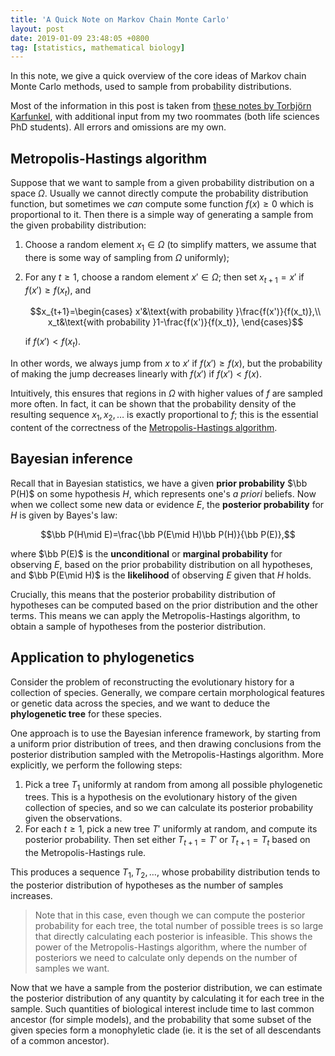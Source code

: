 ```yaml
---
title: 'A Quick Note on Markov Chain Monte Carlo'
layout: post
date: 2019-01-09 23:48:05 +0800
tag: [statistics, mathematical biology]
---
```


In this note, we give a quick overview of the core ideas of Markov chain Monte Carlo methods, used to sample from probability distributions.

<!--more-->

Most of the information in this post is taken from [these notes by Torbjörn Karfunkel](http://www.math.chalmers.se/~olleh/Markov_Karfunkel.pdf), with additional input from my two roommates (both life sciences PhD students). All errors and omissions are my own.

## Metropolis-Hastings algorithm

Suppose that we want to sample from a given probability distribution on a space $\Omega$. Usually we cannot directly compute the probability distribution function, but sometimes we _can_ compute some function $f(x)\geq0$ which is proportional to it. Then there is a simple way of generating a sample from the given probability distribution:

1. Choose a random element $x_1\in\Omega$ (to simplify matters, we assume that there is some way of sampling from $\Omega$ uniformly);
2. For any $t\geq1$, choose a random element $x'\in\Omega$; then set $x_{t+1}=x'$ if $f(x')\geq f(x_t)$, and

   $$x_{t+1}=\begin{cases}
   x'&\text{with probability }\frac{f(x')}{f(x_t)},\\
   x_t&\text{with probability }1-\frac{f(x')}{f(x_t)},
   \end{cases}$$

   if $f(x')< f(x_t)$.

In other words, we always jump from $x$ to $x'$ if $f(x')\geq f(x)$, but the probability of making the jump decreases linearly with $f(x')$ if $f(x')< f(x)$.

Intuitively, this ensures that regions in $\Omega$ with higher values of $f$ are sampled more often. In fact, it can be shown that the probability density of the resulting sequence $x_1,x_2,\ldots$ is exactly proportional to $f$; this is the essential content of the correctness of the [Metropolis-Hastings algorithm](https://en.wikipedia.org/wiki/Metropolis%E2%80%93Hastings_algorithm).

## Bayesian inference

Recall that in Bayesian statistics, we have a given __prior probability__ $\bb P(H)$ on some hypothesis $H$, which represents one's _a priori_ beliefs. Now when we collect some new data or evidence $E$, the __posterior probability__ for $H$ is given by Bayes's law:

$$\bb P(H\mid E)=\frac{\bb P(E\mid H)\bb P(H)}{\bb P(E)},$$

where $\bb P(E)$ is the __unconditional__ or __marginal probability__ for observing $E$, based on the prior probability distribution on all hypotheses, and $\bb P(E\mid H)$ is the __likelihood__ of observing $E$ given that $H$ holds.

Crucially, this means that the posterior probability distribution of hypotheses can be computed based on the prior distribution and the other terms. This means we can apply the Metropolis-Hastings algorithm, to obtain a sample of hypotheses from the posterior distribution.

## Application to phylogenetics

Consider the problem of reconstructing the evolutionary history for a collection of species. Generally, we compare certain morphological features or genetic data across the species, and we want to deduce the __phylogenetic tree__ for these species.

One approach is to use the Bayesian inference framework, by starting from a uniform prior distribution of trees, and then drawing conclusions from the posterior distribution sampled with the Metropolis-Hastings algorithm. More explicitly, we perform the following steps:

1. Pick a tree $T_1$ uniformly at random from among all possible phylogenetic trees. This is a hypothesis on the evolutionary history of the given collection of species, and so we can calculate its posterior probability given the observations.
2. For each $t\geq1$, pick a new tree $T'$ uniformly at random, and compute its posterior probability. Then set either $T_{t+1}=T'$ or $T_{t+1}=T_t$ based on the Metropolis-Hastings rule.

This produces a sequence $T_1,T_2,\ldots$, whose probability distribution tends to the posterior distribution of hypotheses as the number of samples increases.

> Note that in this case, even though we can compute the posterior probability for each tree, the total number of possible trees is so large that directly calculating each posterior is infeasible. This shows the power of the Metropolis-Hastings algorithm, where the number of posteriors we need to calculate only depends on the number of samples we want.

Now that we have a sample from the posterior distribution, we can estimate the posterior distribution of any quantity by calculating it for each tree in the sample. Such quantities of biological interest include time to last common ancestor (for simple models), and the probability that some subset of the given species form a monophyletic clade (ie. it is the set of all descendants of a common ancestor).